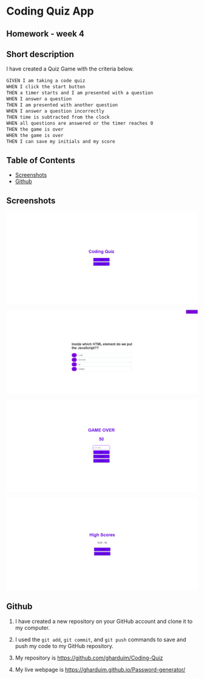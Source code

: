 # Coding Quiz App

## Homework - week 4

## Short description

I have created a Quiz Game with the criteria below.

```
GIVEN I am taking a code quiz
WHEN I click the start button
THEN a timer starts and I am presented with a question
WHEN I answer a question
THEN I am presented with another question
WHEN I answer a question incorrectly
THEN time is subtracted from the clock
WHEN all questions are answered or the timer reaches 0
THEN the game is over
WHEN the game is over
THEN I can save my initials and my score
```

## Table of Contents 

- [Screenshots](#screenshots)
- [Github](#github)

## Screenshots

![QUIZ APP START](./screenshots/start-quiz.jpg "Start Quiz App")

![QUIZ APP GAME](./screenshots/play-game.jpg "Play Game")

![QUIZ APP OVER](./screenshots/gameover.jpg "Game Over")

![QUIZ APP HIGHSCORES](./screenshots/Highscores.jpg "Highscores")


## Github

1. I have created a new repository on your GitHub account and clone it to my computer.

2. I used the `git add`, `git commit`, and `git push` commands to save and push my code to my GitHub repository.

3. My repository is https://github.com/gharduim/Coding-Quiz

4. My live webpage is  https://gharduim.github.io/Password-generator/